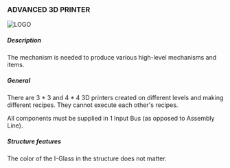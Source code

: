 ### ADVANCED 3D PRINTER

![LOGO](https://cdn.discordapp.com/attachments/916393114166525974/939221716226437130/Adv3DPrint.png)

##### Description

The mechanism is needed to produce various high-level mechanisms and items.

##### General

There are 3 * 3 and 4 * 4 3D printers created on different levels and making different recipes. They cannot execute each other's recipes.

All components must be supplied in 1 Input Bus (as opposed to Assembly Line).

##### Structure features

The color of the I-Glass in the structure does not matter.
